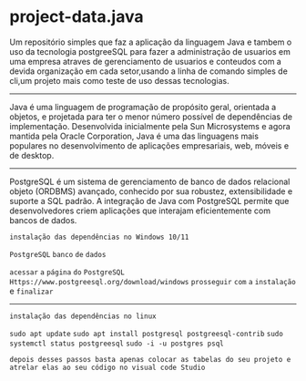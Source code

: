 # project-data.java
Um repositório simples que faz a aplicação da linguagem Java e tambem o uso da tecnologia postgreeSQL para fazer a administração de usuarios em uma empresa atraves de gerenciamento de usuarios e conteudos com a devida organização em cada setor,usando a linha de comando simples de cli,um projeto mais como teste de uso dessas tecnologias.


-------------------------------------------------


 Java é uma linguagem de programação de propósito geral, orientada a objetos, e projetada para ter o menor número possível de dependências de implementação. Desenvolvida inicialmente pela Sun Microsystems e agora mantida pela Oracle Corporation, Java é uma das linguagens mais populares no desenvolvimento de aplicações empresariais, web, móveis e de desktop.


-------------------------------------------------

PostgreSQL é um sistema de gerenciamento de banco de dados relacional objeto (ORDBMS) avançado, conhecido por sua robustez, extensibilidade e suporte a SQL padrão. A integração de Java com PostgreSQL permite que desenvolvedores criem aplicações que interajam eficientemente com bancos de dados.
 
`instalação das dependências no Windows 10/11`

 `PostgreSQL` `banco` `de` `dados`

`acessar` `a` `página` `do` `PostgreSQL`
`Https://www.postgreesql.org/download/windows`
`prosseguir` `com` `a` `instalação` e `finalizar`




-------------------------------------------------



`instalação das dependências no linux`

`sudo apt update`
`sudo apt install postgresql postgreesql-contrib`
`sudo systemctl status postgreesql`
 `sudo -i -u postgres psql`

`depois desses passos basta apenas colocar as tabelas do seu projeto e atrelar elas ao seu código no visual code Studio`
